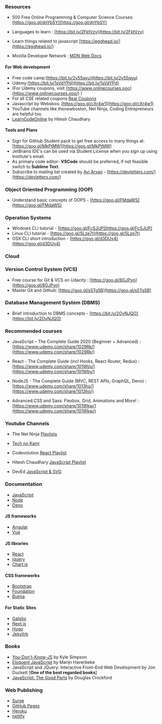 ### Resources

- 500 Free Online Programming &amp; Computer Science Courses: [https://goo.gl/dnYbSY](https://goo.gl/dnYbSY)

- Languages to learn : [https://bit.ly/2FktVzv](https://bit.ly/2FktVzv)

- Learn things related to javascript [https://egghead.io/](https://egghead.io/)

- Mozilla Developer Network : [MDN Web Docs](https://developer.mozilla.org/en-US/)

#### For Web development

- Free code camp:[https://bit.ly/2v55qyu](https://bit.ly/2v55qyu)
- Udemy:[https://bit.ly/1sVdYPd](https://bit.ly/1sVdYPd)
- (For Udemy coupons, visit [https://www.onlinecourses.ooo](https://www.onlinecourses.ooo/) )
- For all CSE related coupons [Real Coupons](https://www.real.discount/)
- Javascript by Websbos: [https://goo.gl/cXr4w1](https://goo.gl/cXr4w1)
- YouTube channels like thenewboston, Net Ninja, Coding Entrepreneurs are helpful too.
- [LearnCodeOnline](https://courses.learncodeonline.in/learn) by Hitesh Chaudhary 

#### Tools and Plans

- Sign for GitHub Student pack to get free access to many things at: [https://goo.gl/MkPtMW](https://goo.gl/MkPtMW)
- JetBrains IDE&#39;s can be used via Student License when you sign up using Institute&#39;s email.
- As primary code editor- **VSCode** should be preferred, if not feasible switch to **Sublime Text**.
- Subscribe to mailing list created by [Avi Aryan](https://github.com/aviaryan/) - [https://devletters.com/](https://devletters.com/)

### Object Oriented Programming (OOP)

- Understand basic concepts of OOPS - [https://goo.gl/FMdaWS](https://goo.gl/FMdaWS)

### Operation Systems

- Windows CLI tutorial - [https://goo.gl/FcSJUP](https://goo.gl/FcSJUP)
- Linux CLI tutorial - [https://goo.gl/5Lze7t](https://goo.gl/5Lze7t)
- OSX CLI short introduction - [https://goo.gl/d3DUv4](https://goo.gl/d3DUv4)

### Cloud

### Version Control System (VCS)

- Free course for Git &amp; VCS on Udacity : [https://goo.gl/8GJPyn](https://goo.gl/8GJPyn)
- Master Git and Github: [https://goo.gl/s5Tg5B](https://goo.gl/s5Tg5B)

### Database Management System (DBMS)

- Brief introduction to DBMS concepts - [https://bit.ly/2OyNJQO](https://bit.ly/2OyNJQO)

### Recommended courses 

- JavaScript – The Complete Guide 2020 (Beginner + Advanced) : [https://www.udemy.com/share/1029Rk/](https://www.udemy.com/share/1029Rk/)

- React - The Complete Guide (incl Hooks, React Router, Redux) : [https://www.udemy.com/share/101Wby/](https://www.udemy.com/share/101Wby/)

- NodeJS - The Complete Guide (MVC, REST APIs, GraphQL, Deno) : [https://www.udemy.com/share/1013ho/](https://www.udemy.com/share/1013ho/)

- Advanced CSS and Sass: Flexbox, Grid, Animations and More! : [https://www.udemy.com/share/101Wkw/](https://www.udemy.com/share/101Wkw/)

### Youtube Channels 

- The Net Ninja [Playlists](https://www.youtube.com/channel/UCW5YeuERMmlnqo4oq8vwUpg/playlists)

- [Tech no Kami](https://www.youtube.com/channel/UCEOlPDwCfKExEiyBrIo4gOg/featured)

- Codevolution [React Playlist](https://www.youtube.com/playlist?list=PLC3y8-rFHvwgg3vaYJgHGnModB54rxOk3)

- Hitesh Chaudhary [JavaScript Playlist](https://www.youtube.com/playlist?list=PLC3y8-rFHvwgg3vaYJgHGnModB54rxOk3)

- DevEd [JavaScript & SVG](https://www.youtube.com/channel/UClb90NQQcskPUGDIXsQEz5Q)

### Documentation

- [JavaScript](https://developer.mozilla.org/en-US/docs/Web/javascript)
- [Node](https://nodejs.org/en/docs/)
- [Deno](https://doc.deno.land/https/github.com/denoland/deno/releases/latest/download/lib.deno.d.ts)

#### JS frameworks
- [Angular](https://angular.io/docs)
- [Vue](https://vuejs.org/v2/guide/)

#### JS libraries 
- [React](https://reactjs.org/docs/getting-started.html)
- [jquery](https://api.jquery.com/)
- [Chart.js](https://www.chartjs.org/docs/latest/)

#### CSS frameworks
- [Bootstrap](https://getbootstrap.com/docs/4.5/getting-started/introduction/)
- [Foundation](https://get.foundation/frameworks-docs.html)
- [Bulma](https://bulma.io/documentation/)

#### For Static Sites

- [Gatsby](https://www.gatsbyjs.com/docs/)
- [Next.js](https://nextjs.org/docs)
- [Hugo](https://gohugo.io/documentation/)
- [Jekyllrb](https://jekyllrb.com/docs/)

### Books

- [You-Don't-Know-JS](https://github.com/getify/You-Dont-Know-JS) by Kyle Simpson
- [Eloquent JavaScript](https://eloquentjavascript.net/Eloquent_JavaScript.pdf) by Marijn Haverbeke
- JavaScript and JQuery: Interactive Front–End Web Development by Jon Duckett [**One of the best regarded books**]
- [JavaScript: The Good Parts](https://www.academia.edu/40689789/JavaScript_The_Good_Parts_by_Douglas_Crockford) by Douglas Crockford

### Web Publishing 

- [Surge](https://surge.sh/)
- [GitHub Pages](https://pages.github.com/)
- [Heroku](https://devcenter.heroku.com/)
- [netlify](https://www.netlify.com/)